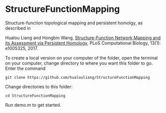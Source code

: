 # StructureFunctionMapping
Structure-function topological mapping and persistent homolgy, as described in

Hualou Liang and Hongbin Wang, [Structure-Function Network Mapping and its Assessment via Persistent Homology](http://journals.plos.org/ploscompbiol/article?id=10.1371/journal.pcbi.1005325), 
    PLoS Computational Biology, 13(1): e1005325, 2017. 

To create a local version on your computer of the folder, open the terminal on your computer, change directory to where you want this folder to go. Enter the command

    git clone https://github.com/hualouliang/StructureFunctionMapping

Change directories to this folder:

    cd StructureFunctionMapping

Run demo.m to get started.
